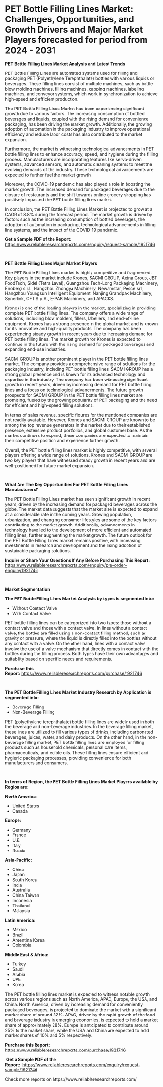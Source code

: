 <p><h1>PET Bottle Filling Lines Market: Challenges, Opportunities, and Growth Drivers and Major Market Players forecasted for period from 2024 - 2031</h1></p><p><strong>PET Bottle Filling Lines Market Analysis and Latest Trends</strong></p>
<p><p>PET Bottle Filling Lines are automated systems used for filling and packaging PET (Polyethylene Terephthalate) bottles with various liquids or beverages. These filling lines consist of multiple machines, such as bottle blow molding machines, filling machines, capping machines, labeling machines, and conveyor systems, which work in synchronization to achieve high-speed and efficient production.</p><p>The PET Bottle Filling Lines Market has been experiencing significant growth due to various factors. The increasing consumption of bottled beverages and liquids, coupled with the rising demand for convenience packaging, has been driving the market growth. Additionally, the growing adoption of automation in the packaging industry to improve operational efficiency and reduce labor costs has also contributed to the market expansion.</p><p>Furthermore, the market is witnessing technological advancements in PET bottle filling lines to enhance accuracy, speed, and hygiene during the filling process. Manufacturers are incorporating features like servo-driven systems, advanced sensors, and automatic cleaning systems to meet the evolving demands of the industry. These technological advancements are expected to further fuel the market growth.</p><p>Moreover, the COVID-19 pandemic has also played a role in boosting the market growth. The increased demand for packaged beverages due to the closure of restaurants and the shift towards online grocery shopping has positively impacted the PET bottle filling lines market.</p><p>In conclusion, the PET Bottle Filling Lines Market is projected to grow at a CAGR of 8.8% during the forecast period. The market growth is driven by factors such as the increasing consumption of bottled beverages, the adoption of automation in packaging, technological advancements in filling line systems, and the impact of the COVID-19 pandemic.</p></p>
<p><strong>Get a Sample PDF of the Report:&nbsp;</strong> <a href="https://www.reliableresearchreports.com/enquiry/request-sample/1921746">https://www.reliableresearchreports.com/enquiry/request-sample/1921746</a></p>
<p>&nbsp;</p>
<p><strong>PET Bottle Filling Lines Major Market Players</strong></p>
<p><p>The PET Bottle Filling Lines market is highly competitive and fragmented. Key players in the market include Krones, SACMI GROUP, Aetna Group, JBT FoodTech, Sidel (Tetra Laval), Guangzhou Tech-Long Packaging Machinery, Enoberg s.r.l., Hangzhou Zhongya Machinery, Newamstar, Pesce srl, Hangzhou Youngsun Intelligent Equipment, Nanjing Grandpak Machinery, Synerlink, CFT S.p.A., E-PAK Machinery, and APACKS.</p><p>Krones is one of the leading players in the market, specializing in providing complete PET bottle filling lines. The company offers a wide range of solutions, including blow molders, fillers, labellers, and end-of-line equipment. Krones has a strong presence in the global market and is known for its innovative and high-quality products. The company has been experiencing steady growth in recent years due to increasing demand for PET bottle filling lines. The market growth for Krones is expected to continue in the future with the rising demand for packaged beverages and expanding end-use industries.</p><p>SACMI GROUP is another prominent player in the PET bottle filling lines market. The company provides a comprehensive range of solutions for the packaging industry, including PET bottle filling lines. SACMI GROUP has a strong global presence and is known for its advanced technology and expertise in the industry. The company has been witnessing significant growth in recent years, driven by increasing demand for PET bottle filling lines and a focus on technological advancements. The future growth prospects for SACMI GROUP in the PET bottle filling lines market are promising, fueled by the growing popularity of PET packaging and the need for efficient and high-speed filling solutions.</p><p>In terms of sales revenue, specific figures for the mentioned companies are not readily available. However, Krones and SACMI GROUP are known to be among the top revenue generators in the market due to their established presence, extensive product portfolios, and global customer base. As the market continues to expand, these companies are expected to maintain their competitive position and experience further growth.</p><p>Overall, the PET bottle filling lines market is highly competitive, with several players offering a wide range of solutions. Krones and SACMI GROUP are two key players that have witnessed steady growth in recent years and are well-positioned for future market expansion.</p></p>
<p>&nbsp;</p>
<p><strong>What Are The Key Opportunities For PET Bottle Filling Lines Manufacturers?</strong></p>
<p><p>The PET Bottle Filling Lines market has seen significant growth in recent years, driven by the increasing demand for packaged beverages across the globe. The market data suggests that the market size is expected to expand at a considerable rate in the coming years. Growing population, urbanization, and changing consumer lifestyles are some of the key factors contributing to the market growth. Additionally, advancements in technology have led to the development of more efficient and automated filling lines, further augmenting the market growth. The future outlook for the PET Bottle Filling Lines market remains positive, with increasing investments in research and development and the rising adoption of sustainable packaging solutions.</p></p>
<p><strong>Inquire or Share Your Questions If Any Before Purchasing This Report:</strong> <a href="https://www.reliableresearchreports.com/enquiry/pre-order-enquiry/1921746">https://www.reliableresearchreports.com/enquiry/pre-order-enquiry/1921746</a></p>
<p>&nbsp;</p>
<p><strong>Market Segmentation</strong></p>
<p><strong>The PET Bottle Filling Lines Market Analysis by types is segmented into:</strong></p>
<p><ul><li>Without Contact Valve</li><li>With Contact Valve</li></ul></p>
<p><p>PET bottle filling lines can be categorized into two types: those without a contact valve and those with a contact valve. In lines without a contact valve, the bottles are filled using a non-contact filling method, such as gravity or pressure, where the liquid is directly filled into the bottles without any contact with a valve. On the other hand, lines with a contact valve involve the use of a valve mechanism that directly comes in contact with the bottles during the filling process. Both types have their own advantages and suitability based on specific needs and requirements.</p></p>
<p><strong>Purchase this Report:&nbsp;</strong><a href="https://www.reliableresearchreports.com/purchase/1921746">https://www.reliableresearchreports.com/purchase/1921746</a></p>
<p>&nbsp;</p>
<p><strong>The PET Bottle Filling Lines Market Industry Research by Application is segmented into:</strong></p>
<p><ul><li>Beverage Filling</li><li>Non-Beverage Filling</li></ul></p>
<p><p>PET (polyethylene terephthalate) bottle filling lines are widely used in both the beverage and non-beverage industries. In the beverage filling market, these lines are utilized to fill various types of drinks, including carbonated beverages, juices, water, and dairy products. On the other hand, in the non-beverage filling market, PET bottle filling lines are employed for filling products such as household chemicals, personal care items, pharmaceuticals, and edible oils. These filling lines ensure efficient and hygienic packaging processes, providing convenience for both manufacturers and consumers.</p></p>
<p>&nbsp;</p>
<p><strong>In terms of Region, the PET Bottle Filling Lines Market Players available by Region are:</strong></p>
<p>
    <p> <strong> North America: </strong>
        <ul>
            <li>United States</li>
            <li>Canada</li>
        </ul>
        </p> 
    <p> <strong> Europe: </strong>
        <ul>
            <li>Germany</li>
            <li>France</li>
            <li>U.K.</li>
            <li>Italy</li>
            <li>Russia</li>
        </ul>
        </p> 
    <p> <strong> Asia-Pacific: </strong>
        <ul>
            <li>China</li>
            <li>Japan</li>
            <li>South Korea</li>
            <li>India</li>
            <li>Australia</li>
            <li>China Taiwan</li>
            <li>Indonesia</li>
            <li>Thailand</li>
            <li>Malaysia</li>
        </ul>
        </p> 
    <p> <strong> Latin America: </strong>
        <ul>
            <li>Mexico</li>
            <li>Brazil</li>
            <li>Argentina Korea</li>
            <li>Colombia</li>
        </ul>
        </p> 
    <p> <strong> Middle East & Africa: </strong>
        <ul>
            <li>Turkey</li>
            <li>Saudi</li>
            <li>Arabia</li>
            <li>UAE</li>
            <li>Korea</li>
        </ul>
    </p>
    </p>
<p><p>The PET bottle filling lines market is expected to witness notable growth across various regions such as North America, APAC, Europe, the USA, and China. North America, driven by increasing demand for conveniently packaged beverages, is projected to dominate the market with a significant market share of around 32%. APAC, driven by the rapid growth of the food and beverage industry in emerging economies, is expected to hold a market share of approximately 28%. Europe is anticipated to contribute around 25% to the market share, while the USA and China are expected to hold market shares of 10% and 5% respectively.</p></p>
<p><strong>Purchase this Report: </strong><a href="https://www.reliableresearchreports.com/purchase/1921746">https://www.reliableresearchreports.com/purchase/1921746</a></p>
<p>&nbsp;<strong>Get a Sample PDF of the Report:&nbsp;&nbsp;</strong><a href="https://www.reliableresearchreports.com/enquiry/request-sample/1921746">https://www.reliableresearchreports.com/enquiry/request-sample/1921746</a></p>
<p><strong></strong></p>
<p>Check more reports on https://www.reliableresearchreports.com/</p>